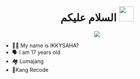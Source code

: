 <h1 align="center">السلام عليكم <img src="https://user-images.githubusercontent.com/1303154/88677602-1635ba80-d120-11ea-84d8-d263ba5fc3c0.gif" width="40px" alt=""><br></h1>
<p align="center">

<img src="https://telegra.ph/file/7b7ced30dbd95391afe20.jpg" />
</p>

<p align="center">

- 👩‍🦰 My name is IKKYSAHA?
- 🗣️ I am 17 years old 
- 🏘️ Lumajang 
- 📌Kang Recode
